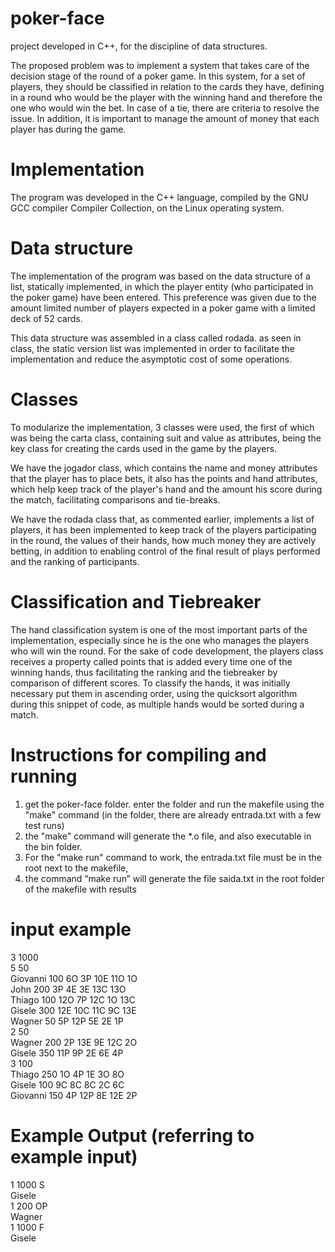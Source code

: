 # poker-face

project developed in C++, for the discipline of data structures.

The proposed problem was to implement a system that takes care of the decision stage of the round of a poker game. In this system, for a set of players, they should be classified in relation to the cards they have, defining in a round who would be the
player with the winning hand and therefore the one who would win the bet. In case of a tie, there are criteria to resolve the issue. In addition, it is important to manage the amount of money that each player has during the game.

# Implementation

The program was developed in the C++ language, compiled by the GNU GCC compiler
Compiler Collection, on the Linux operating system.

# Data structure

The implementation of the program was based on the data structure of a list,
statically implemented, in which the player entity (who participated in the
poker game) have been entered. This preference was given due to the amount
limited number of players expected in a poker game with a limited deck
of 52 cards.

This data structure was assembled in a class called rodada. as seen in
class, the static version list was implemented in order to facilitate the implementation and
reduce the asymptotic cost of some operations.

# Classes

To modularize the implementation, 3 classes were used, the first of which was
being the carta class, containing suit and value as attributes, being the key class
for creating the cards used in the game by the players.

We have the jogador class, which contains the name and money attributes that the
player has to place bets, it also has the points and hand attributes, which
help keep track of the player's hand and the amount his score during the match, facilitating comparisons and tie-breaks.

We have the rodada class that, as commented earlier, implements
a list of players, it has been implemented to keep track of the players participating in the round, the values of their hands, how much money they are actively betting, in addition to enabling control of the final result of
plays performed and the ranking of participants.

# Classification and Tiebreaker

The hand classification system is one of the most important parts of the
implementation, especially since he is the one who manages the players who will win the
round. For the sake of code development, the players class receives a
property called points that is added every time one of the
winning hands, thus facilitating the ranking and the tiebreaker by comparison
of different scores. To classify the hands, it was initially necessary
put them in ascending order, using the quicksort algorithm during
this snippet of code, as multiple hands would be sorted during a
match.

# Instructions for compiling and running

1. get the poker-face folder. enter the folder and run the makefile using the "make" command (in the folder, there are already
   entrada.txt with a few test runs)
2. the "make" command will generate the \*.o file, and also executable in the bin folder.
3. For the "make run" command to work, the entrada.txt file must be in the root next to the makefile,
4. the command “make run” will generate the file saida.txt in the root folder of the
   makefile with results

# input example

3 1000<br />
5 50<br />
Giovanni 100 6O 3P 10E 11O 1O<br />
John 200 3P 4E 3E 13C 13O<br />
Thiago 100 12O 7P 12C 1O 13C<br />
Gisele 300 12E 10C 11C 9C 13E<br />
Wagner 50 5P 12P 5E 2E 1P<br />
2 50<br />
Wagner 200 2P 13E 9E 12C 2O<br />
Gisele 350 11P 9P 2E 6E 4P<br />
3 100<br />
Thiago 250 1O 4P 1E 3O 8O<br />
Gisele 100 9C 8C 8C 2C 6C<br />
Giovanni 150 4P 12P 8E 12E 2P<br />

# Example Output (referring to example input)

1 1000 S<br />
Gisele<br />
1 200 OP<br />
Wagner<br />
1 1000 F<br />
Gisele<br />
